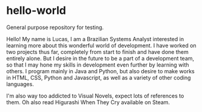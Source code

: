 # hello-world
General purpose repository for testing.

Hello! My name is Lucas, I am a Brazilian Systems Analyst interested in learning more about this wonderful world of development.
I have worked on two projects thus far, completely from start to finish and have done them entirely alone.
But I desire in the future to be a part of a development team, so that I may hone my skills in development even further by learning with others.
I program mainly in Java and Python, but also desire to make works in HTML, CSS, Python and Javascript, as well as a variety of other coding languages.

I'm also way too addicted to Visual Novels, expect lots of references to them. Oh also read Higurashi When They Cry available on Steam.
